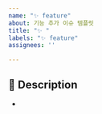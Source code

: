 ```yaml
---
name: "✨ feature"
about: 기능 추가 이슈 템플릿
title: "✨ "
labels: "✨ feature"
assignees: ''

---
```


## 📌 Description
-